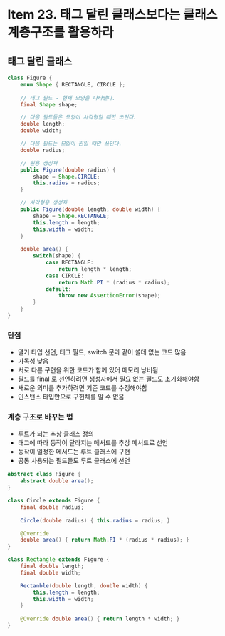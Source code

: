 # Item 23. 태그 달린 클래스보다는 클래스 계층구조를 활용하라

## 태그 달린 클래스

```java
class Figure {
	enum Shape { RECTANGLE, CIRCLE };
	
	// 태그 필드 - 현재 모양을 나타낸다.
	final Shape shape;

	// 다음 필드들은 모양이 사각형일 때만 쓰인다.
	double length;
	double width;

	// 다음 필드는 모양이 원일 때만 쓰인다.
	double radius;

	// 원용 생성자
	public Figure(double radius) {
		shape = Shape.CIRCLE;
		this.radius = radius;
	}

	// 사각형용 생성자
	public Figure(double length, double width) {
		shape = Shape.RECTANGLE;
		this.length = length;
		this.width = width;
	}
	
	double area() {
		switch(shape) {
			case RECTANGLE:
				return length * length;
			case CIRCLE: 
				return Math.PI * (radius * radius);
			default: 
				throw new AssertionError(shape);
		}
	}
}
```

### 단점

- 열거 타입 선언, 태그 필드, switch 문과 같이 쓸데 없는 코드 많음
- 가독성 낮음
- 서로 다른 구현을 위한 코드가 함께 있어 메모리 낭비됨
- 필드를 final 로 선언하려면 생성자에서 필요 없는 필드도 초기화해야함
- 새로운 의미를 추가하려면 기존 코드를 수정해야함
- 인스턴스 타입만으로 구현체를 알 수 없음

### 계층 구조로 바꾸는 법

- 루트가 되는 추상 클래스 정의
- 태그에 따라 동작이 달라지는 메서드를 추상 메서드로 선언
- 동작이 일정한 메서드는 루트 클래스에 구현
- 공통 사용되는 필드들도 루트 클래스에 선언

```java
abstract class Figure {
	abstract double area();
}

class Circle extends Figure {
	final double radius;
	
	Circle(double radius) { this.radius = radius; }

	@Override
	double area() { return Math.PI * (radius * radius); }
}

class Rectangle extends Figure {
	final double length;
	final double width;

	Rectanble(double length, double width) {
		this.length = length;
		this.width = width;
	}
	
	@Override double area() { return length * width; }
}
```
